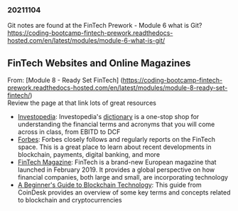 ### 20211104

Git notes are found at the FinTech Prework - Module 6 what is Git?  
https://coding-bootcamp-fintech-prework.readthedocs-hosted.com/en/latest/modules/module-6-what-is-git/  

## FinTech Websites and Online Magazines  
From: [Module 8 - Ready Set FinTech] (https://coding-bootcamp-fintech-prework.readthedocs-hosted.com/en/latest/modules/module-8-ready-set-fintech/)  
Review the page at that link lots of great resources  
* [Investopedia](https://www.investopedia.com/): Investopedia's [dictionary](https://www.investopedia.com/dictionary/) is a one-stop shop for understanding the financial terms and acronyms that you will come across in class, from EBITD to DCF  
* [Forbes](https://www.forbes.com/fintech/#3dd431513f1a): Forbes closely follows and regularly reports on the FinTech space. This is a great place to learn about recent developments in blockchain, payments, digital banking, and more  
* [FinTech Magazine](https://www.fintechmagazine.com/magazine/fintech-magazine/february-2019): FinTech is a brand-new European magazine that launched in February 2019. It provides a global perspective on how financial companies, both large and small, are incorporating technology  
* [A Beginner's Guide to Blockchain Technology](https://www.coindesk.com/information): This guide from CoinDesk provides an overview of some key terms and concepts related to blockchain and cryptocurrencies  
